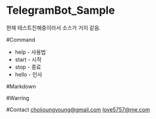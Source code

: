 # TelegramBot_Sample
현재 테스트진해중이라서 소스가 거지 같음.



#Command
- help - 사용법
- start - 시작
- stop - 종료
- hello - 인사


#Markdown

#Warring


#Contact
choijoungyoung@gmail.com
love5757@me.com